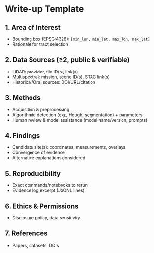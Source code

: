 # Write-up Template

## 1. Area of Interest
- Bounding box (EPSG:4326): `[min_lon, min_lat, max_lon, max_lat]`
- Rationale for tract selection

## 2. Data Sources (≥2, public & verifiable)
- LiDAR: provider, tile ID(s), link(s)
- Multispectral: mission, scene ID(s), STAC link(s)
- Historical/Oral sources: DOI/URL/citation

## 3. Methods
- Acquisition & preprocessing
- Algorithmic detection (e.g., Hough, segmentation) + parameters
- Human review & model assistance (model name/version, prompts)

## 4. Findings
- Candidate site(s): coordinates, measurements, overlays
- Convergence of evidence
- Alternative explanations considered

## 5. Reproducibility
- Exact commands/notebooks to rerun
- Evidence log excerpt (JSONL lines)

## 6. Ethics & Permissions
- Disclosure policy, data sensitivity

## 7. References
- Papers, datasets, DOIs
